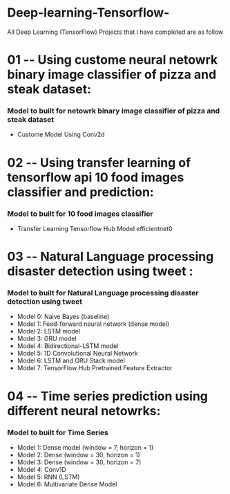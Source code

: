 # Deep-learning-Tensorflow-
All Deep Learning (TensorFlow) Projects that I have completed are as follow

# 01 -- Using custome neural netowrk binary image classifier of pizza and steak dataset:
### Model to built for netowrk binary image classifier of pizza and steak dataset
* Custome Model Using Conv2d

# 02 -- Using transfer learning of tensorflow api 10 food images classifier and prediction:
### Model to built for 10 food images classifier 
* Transfer Learning Tensorflow Hub Model efficientnet0 

# 03 -- Natural Language processing disaster detection using tweet :
### Model to built for Natural Language processing disaster detection using tweet
* Model 0: Naive Bayes (baseline)
* Model 1: Feed-forward neural network (dense model)
* Model 2: LSTM model
* Model 3: GRU model
* Model 4: Bidirectional-LSTM model
* Model 5: 1D Convolutional Neural Network
* Model 6: LSTM and GRU Stack model
* Model 7: TensorFlow Hub Pretrained Feature Extractor

# 04 -- Time series prediction using different neural netowrks:
### Model to built for Time Series
* Model 1: Dense model (window = 7, horizon = 1)
* Model 2: Dense (window = 30, horizon = 1)
* Model 3: Dense (window = 30, horizon = 7)
* Model 4: Conv1D
* Model 5: RNN (LSTM)
* Model 6: Multivariate Dense Model
